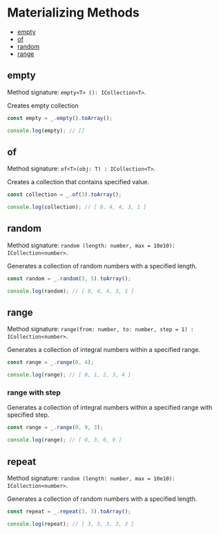 # Materializing Methods

* [empty](#empty)
* [of](#of)
* [random](#random)
* [range](#range)

## empty

Method signature: `empty<T> (): ICollection<T>`.

Creates empty collection

```typescript
const empty = _.empty().toArray();

console.log(empty); // []
```

## of

Method signature: `of<T>(obj: T) : ICollection<T>`.

Creates a collection that contains specified value.

```typescript
const collection = _.of(3).toArray();

console.log(collection); // [ 0, 4, 4, 3, 1 ]
```

## random

Method signature: `random (length: number, max = 10e10): ICollection<number>`.

Generates a collection of random numbers with a specified length.

```typescript
const random = _.random(3, 5).toArray();

console.log(random); // [ 0, 4, 4, 3, 1 ]
```

## range

Method signature: `range(from: number, to: number, step = 1) : ICollection<number>`.

Generates a collection of integral numbers within a specified range.

```typescript
const range = _.range(0, 4);

console.log(range); // [ 0, 1, 2, 3, 4 ]
```

### range with step

Generates a collection of integral numbers within a specified range with specified step.

```typescript
const range = _.range(0, 9, 3);

console.log(range); // [ 0, 3, 6, 9 ]
```

## repeat

Method signature: `random (length: number, max = 10e10): ICollection<number>`.

Generates a collection of random numbers with a specified length.

```typescript
const repeat = _.repeat(3, 5).toArray();

console.log(repeat); // [ 3, 3, 3, 3, 3 ]
```
